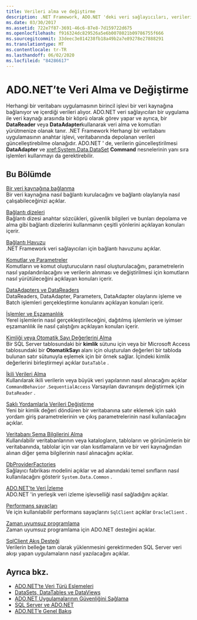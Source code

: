 ```yaml
---
title: Verileri alma ve değiştirme
description: .NET Framework, ADO.NET 'deki veri sağlayıcıları, verileri okumak ve güncelleştirmek için bir uygulamayla veri kaynağı arasında bir köprü olarak görev yapar.
ms.date: 03/30/2017
ms.assetid: 722e7f87-3691-46c6-87e8-7d159722d675
ms.openlocfilehash: f916324dc829526a5e6b0078021b09786755f666
ms.sourcegitcommit: 33deec3e814238fb18a49b2a7e89278e27888291
ms.translationtype: MT
ms.contentlocale: tr-TR
ms.lasthandoff: 06/02/2020
ms.locfileid: "84286617"
---
```

# <a name="retrieving-and-modifying-data-in-adonet"></a>ADO.NET’te Veri Alma ve Değiştirme
Herhangi bir veritabanı uygulamasının birincil işlevi bir veri kaynağına bağlanıyor ve içerdiği verileri alıyor. ADO.NET veri sağlayıcıları bir uygulama ile veri kaynağı arasında bir köprü olarak görev yapar ve ayrıca, bir **DataReader** veya **DataAdapter**kullanarak veri alma ve komutları yürütmenize olanak tanır. .NET Framework Herhangi bir veritabanı uygulamasının anahtar işlevi, veritabanında depolanan verileri güncelleştirebilme olanağıdır. ADO.NET ' de, verilerin güncelleştirilmesi **DataAdapter** ve <xref:System.Data.DataSet> **Command** nesnelerinin yanı sıra işlemleri kullanmayı da gerektirebilir.  
  
## <a name="in-this-section"></a>Bu Bölümde  
 [Bir veri kaynağına bağlanma](connecting-to-a-data-source.md)  
 Bir veri kaynağına nasıl bağlantı kurulacağını ve bağlantı olaylarıyla nasıl çalışabileceğinizi açıklar.  
  
 [Bağlantı dizeleri](connection-strings.md)  
 Bağlantı dizesi anahtar sözcükleri, güvenlik bilgileri ve bunları depolama ve alma gibi bağlantı dizelerini kullanmanın çeşitli yönlerini açıklayan konuları içerir.  
  
 [Bağlantı Havuzu](connection-pooling.md)  
 .NET Framework veri sağlayıcıları için bağlantı havuzunu açıklar.  
  
 [Komutlar ve Parametreler](commands-and-parameters.md)  
 Komutların ve komut oluşturucuların nasıl oluşturulacağını, parametrelerin nasıl yapılandırılacağını ve verilerin alınması ve değiştirilmesi için komutların nasıl yürütüleceğini açıklayan konuları içerir.  
  
 [DataAdapters ve DataReaders](dataadapters-and-datareaders.md)  
 DataReaders, DataAdapter, Parameters, DataAdapter olaylarını işleme ve Batch işlemleri gerçekleştirme konularını açıklayan konuları içerir.  
  
 [İşlemler ve Eşzamanlılık](transactions-and-concurrency.md)  
 Yerel işlemlerin nasıl gerçekleştirileceğini, dağıtılmış işlemlerin ve iyimser eşzamanlılık ile nasıl çalıştığını açıklayan konuları içerir.  
  
 [Kimliği veya Otomatik Sayı Değerlerini Alma](retrieving-identity-or-autonumber-values.md)  
 Bir SQL Server tablosundaki bir **kimlik** sütunu için veya bir Microsoft Access tablosundaki bir **OtomatikSayı** alanı için oluşturulan değerleri bir tabloda bulunan satır sütunuyla eşlemek için bir örnek sağlar. İçindeki kimlik değerlerini birleştirmeyi açıklar `DataTable` .  
  
 [İkili Verileri Alma](retrieving-binary-data.md)  
 Kullanılarak ikili verilerin veya büyük veri yapılarının nasıl alınacağını açıklar `CommandBehavior` .`SequentialAccess` Varsayılan davranışını değiştirmek için `DataReader` .  
  
 [Saklı Yordamlarla Verileri Değiştirme](modifying-data-with-stored-procedures.md)  
 Yeni bir kimlik değeri döndüren bir veritabanına satır eklemek için saklı yordam giriş parametrelerinin ve çıkış parametrelerinin nasıl kullanılacağını açıklar.  
  
 [Veritabanı Şema Bilgilerini Alma](retrieving-database-schema-information.md)  
 Kullanılabilir veritabanlarının veya katalogların, tabloların ve görünümlerin bir veritabanında, tablolar için var olan kısıtlamaların ve bir veri kaynağından alınan diğer şema bilgilerinin nasıl alınacağını açıklar.  
  
 [DbProviderFactories](dbproviderfactories.md)  
 Sağlayıcı fabrikası modelini açıklar ve ad alanındaki temel sınıfların nasıl kullanılacağını gösterir `System.Data.Common` .  
  
 [ADO.NET’te Veri İzleme](data-tracing.md)  
 ADO.NET 'in yerleşik veri izleme işlevselliği nasıl sağladığını açıklar.  
  
 [Performans sayaçları](performance-counters.md)  
 Ve için kullanılabilir performans sayaçlarını `SqlClient` açıklar `OracleClient` .  
  
 [Zaman uyumsuz programlama](asynchronous-programming.md)  
 Zaman uyumsuz programlama için ADO.NET desteğini açıklar.  
  
 [SqlClient Akış Desteği](sqlclient-streaming-support.md)  
 Verilerin belleğe tam olarak yüklenmesini gerektirmeden SQL Server veri akışı yapan uygulamaların nasıl yazılacağını açıklar.  
  
## <a name="see-also"></a>Ayrıca bkz.

- [ADO.NET’te Veri Türü Eşlemeleri](data-type-mappings-in-ado-net.md)
- [DataSets, DataTables ve DataViews](./dataset-datatable-dataview/index.md)
- [ADO.NET Uygulamalarının Güvenliğini Sağlama](securing-ado-net-applications.md)
- [SQL Server ve ADO.NET](./sql/index.md)
- [ADO.NET’e Genel Bakış](ado-net-overview.md)

